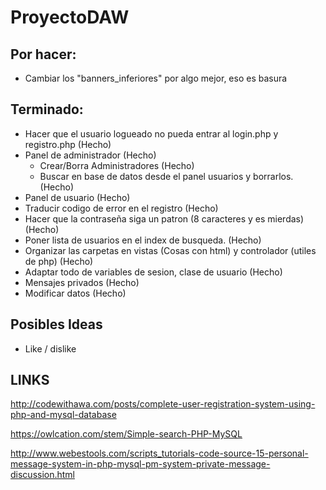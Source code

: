 # ProyectoDAW

## Por hacer:
  - Cambiar los "banners_inferiores" por algo mejor, eso es basura

## Terminado:
- Hacer que el usuario logueado no pueda entrar al login.php y registro.php (Hecho)
- Panel de administrador (Hecho)
  - Crear/Borra Administradores (Hecho)
  - Buscar en base de datos desde el panel usuarios y borrarlos. (Hecho)
- Panel de usuario (Hecho)
- Traducir codigo de error en el registro (Hecho)
- Hacer que la contraseña siga un patron (8 caracteres y es mierdas) (Hecho)
- Poner lista de usuarios en el index de busqueda. (Hecho)
- Organizar las carpetas en vistas (Cosas con html) y controlador (utiles de php) (Hecho)
- Adaptar todo de variables de sesion, clase de usuario (Hecho)
- Mensajes privados (Hecho)
- Modificar datos (Hecho)

## Posibles Ideas 
  - Like / dislike

## LINKS
http://codewithawa.com/posts/complete-user-registration-system-using-php-and-mysql-database

https://owlcation.com/stem/Simple-search-PHP-MySQL

http://www.webestools.com/scripts_tutorials-code-source-15-personal-message-system-in-php-mysql-pm-system-private-message-discussion.html
